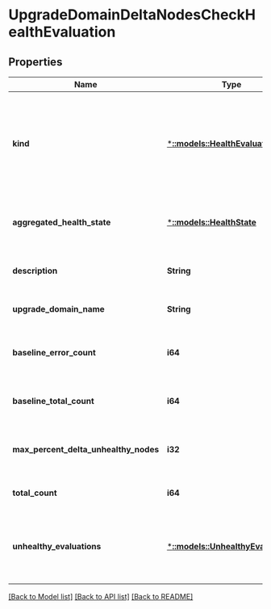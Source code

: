 # UpgradeDomainDeltaNodesCheckHealthEvaluation

## Properties
Name | Type | Description | Notes
------------ | ------------- | ------------- | -------------
**kind** | [***::models::HealthEvaluationKind**](HealthEvaluationKind.md) | The health manager in the cluster performs health evaluations in determining the aggregated health state of an entity. This enumeration provides information on the kind of evaluation that was performed. Following are the possible values. | [default to null]
**aggregated_health_state** | [***::models::HealthState**](HealthState.md) | The health state of a Service Fabric entity such as Cluster, Node, Application, Service, Partition, Replica etc. | [optional] [default to null]
**description** | **String** | Description of the health evaluation, which represents a summary of the evaluation process. | [optional] [default to null]
**upgrade_domain_name** | **String** | Name of the upgrade domain where nodes health is currently evaluated. | [optional] [default to null]
**baseline_error_count** | **i64** | Number of upgrade domain nodes with aggregated heath state Error in the health store at the beginning of the cluster upgrade. | [optional] [default to null]
**baseline_total_count** | **i64** | Total number of upgrade domain nodes in the health store at the beginning of the cluster upgrade. | [optional] [default to null]
**max_percent_delta_unhealthy_nodes** | **i32** | Maximum allowed percentage of upgrade domain delta unhealthy nodes from the ClusterUpgradeHealthPolicy. | [optional] [default to null]
**total_count** | **i64** | Total number of upgrade domain nodes in the health store. | [optional] [default to null]
**unhealthy_evaluations** | [***::models::UnhealthyEvaluations**](UnhealthyEvaluations.md) | List of unhealthy evaluations that led to the aggregated health state. Includes all the unhealthy NodeHealthEvaluation that impacted the aggregated health. | [optional] [default to null]

[[Back to Model list]](../README.md#documentation-for-models) [[Back to API list]](../README.md#documentation-for-api-endpoints) [[Back to README]](../README.md)


